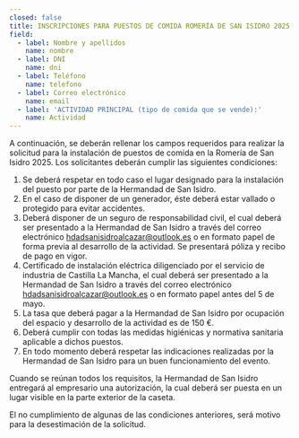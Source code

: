 ```yaml
---
closed: false
title: INSCRIPCIONES PARA PUESTOS DE COMIDA ROMERÍA DE SAN ISIDRO 2025
field:
  - label: Nombre y apellidos
    name: nombre
  - label: DNI
    name: dni
  - label: Teléfono
    name: telefono
  - label: Correo electrónico
    name: email
  - label: 'ACTIVIDAD PRINCIPAL (tipo de comida que se vende):'
    name: Actividad
---
```


A continuación, se deberán rellenar los campos requeridos para realizar la solicitud para la instalación de puestos de comida en la Romería de San Isidro 2025. Los solicitantes deberán cumplir las siguientes condiciones:

1. Se deberá respetar en todo caso el lugar designado para la instalación del puesto por parte de la Hermandad de San Isidro.
2. En el caso de disponer de un generador, éste deberá estar vallado o protegido para evitar accidentes.
3. Deberá disponer de un seguro de responsabilidad civil, el cual deberá ser presentado a la Hermandad de San Isidro a través del correo electrónico [hdadsanisidroalcazar@outlook.es](mailto:hdadsanisidroalcazar@outlook.es) o en formato papel de forma previa al desarrollo de la actividad. Se presentará póliza y recibo de pago en vigor.
4. Certificado de instalación eléctrica diligenciado por el servicio de industria de Castilla La Mancha, el cual deberá ser presentado a la Hermandad de San Isidro a través del correo electrónico [hdadsanisidroalcazar@outlook.es](mailto:hdadsanisidroalcazar@outlook.es) o en formato papel antes del 5 de mayo.
5. La tasa que deberá pagar a la Hermandad de San Isidro por ocupación del espacio y desarrollo de la actividad es de 150 €.
6. Deberá cumplir con todas las medidas higiénicas y normativa sanitaria aplicable a dichos puestos.
7. En todo momento deberá respetar las indicaciones realizadas por la Hermandad de San Isidro para un buen funcionamiento del evento.

Cuando se reúnan todos los requisitos, la Hermandad de San Isidro entregará al empresario una autorización, la cual deberá ser puesta en un lugar visible en la parte exterior de la caseta.

El no cumplimiento de algunas de las condiciones anteriores, será motivo para la desestimación de la solicitud.
